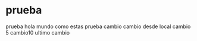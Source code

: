 # prueba
prueba
hola mundo
como estas 
prueba cambio
cambio desde local
cambio 5
cambio10
ultimo cambio